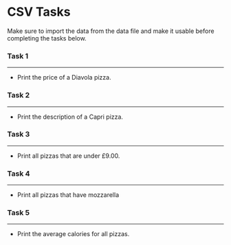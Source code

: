 # CSV Tasks

Make sure to import the data from the data file and make it usable before completing the tasks below.

### Task 1

---

- Print the price of a Diavola pizza.

### Task 2

---

- Print the description of a Capri pizza.

### Task 3

---

- Print all pizzas that are under £9.00.

### Task 4

---

- Print all pizzas that have mozzarella

### Task 5

---

- Print the average calories for all pizzas.
